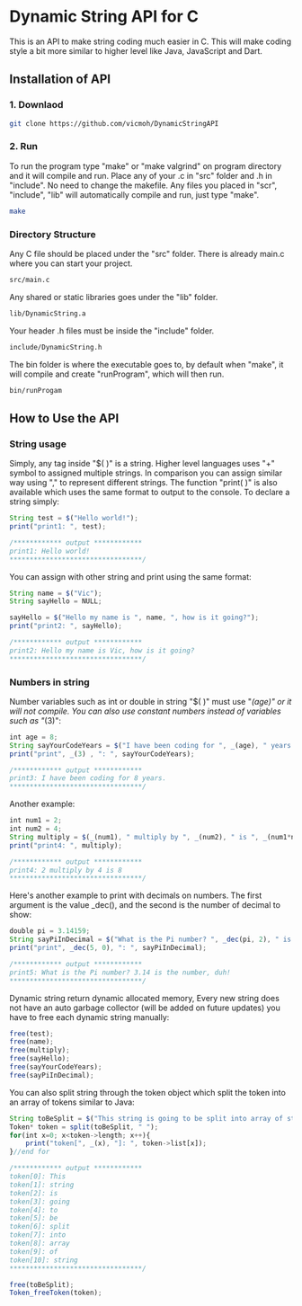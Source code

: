 # Dynamic String API for C

This is an API to make string coding much easier in C.
This will make coding style a bit more similar to higher level like Java, JavaScript and Dart.

## Installation of API

### 1. Downlaod

```Bash
git clone https://github.com/vicmoh/DynamicStringAPI
```

### 2. Run

To run the program type "make" or "make valgrind" on program directory and it will compile and run.
Place any of your .c in "src" folder and .h in "include".
No need to change the makefile.
Any files you placed in "scr", "include", "lib" will automatically compile and run, just type "make".

```bash
make
```

### Directory Structure

Any C file should be placed under the "src" folder.
There is already main.c where you can start your project.

```Bash
src/main.c
```

Any shared or static libraries goes under the "lib" folder.

```Bash
lib/DynamicString.a
```

Your header .h files must be inside the "include" folder.

```Bash
include/DynamicString.h
```

The bin folder is where the executable goes to,
by default when "make", it will compile and create "runProgram",
which will then run.

```Bash
bin/runProgam
```

## How to Use the API

### String usage

Simply, any tag inside "$( )" is a string.
Higher level languages uses "+" symbol to assigned multiple strings.
In comparison you can assign similar way using "," to represent different strings.
The function "print( )" is also available which uses the same format to output to the console.
To declare a string simply:

```javascript
String test = $("Hello world!");
print("print1: ", test);

/************ output ************
print1: Hello world!
*********************************/
```

You can assign with other string and print using the same format:
```javascript
String name = $("Vic");
String sayHello = NULL;

sayHello = $("Hello my name is ", name, ", how is it going?");
print("print2: ", sayHello);

/************ output ************
print2: Hello my name is Vic, how is it going?
*********************************/
```
### Numbers in string

Number variables such as int or double in string "$( )" must use "_(age)" or it will not compile.
You can also use constant numbers instead of variables such as "_(3)":
```javascript
int age = 8;
String sayYourCodeYears = $("I have been coding for ", _(age), " years.");
print("print", _(3) , ": ", sayYourCodeYears); 

/************ output ************
print3: I have been coding for 8 years.
*********************************/
```

Another example:
```javascript
int num1 = 2;
int num2 = 4;
String multiply = $(_(num1), " multiply by ", _(num2), " is ", _(num1*num2));
print("print4: ", multiply);

/************ output ************
print4: 2 multiply by 4 is 8
*********************************/
```

Here's another example to print with decimals on numbers.
The first argument is the value _dec(), and the second is the number of decimal to show:
```javascript
double pi = 3.14159;
String sayPiInDecimal = $("What is the Pi number? ", _dec(pi, 2), " is the number, duh!");
print("print", _dec(5, 0), ": ", sayPiInDecimal);

/************ output ************
print5: What is the Pi number? 3.14 is the number, duh!
*********************************/
```

Dynamic string return dynamic allocated memory,
Every new string does not have an auto garbage collector (will be added on future updates)
you have to free each dynamic string manually:
```javascript
free(test);
free(name);
free(multiply);
free(sayHello);
free(sayYourCodeYears);
free(sayPiInDecimal);
```

You can also split string through the token object
which split the token into an array of tokens similar to Java:
```javascript
String toBeSplit = $("This string is going to be split into array of string");
Token* token = split(toBeSplit, " ");
for(int x=0; x<token->length; x++){
    print("token[", _(x), "]: ", token->list[x]);
}//end for

/************ output ************
token[0]: This
token[1]: string
token[2]: is
token[3]: going
token[4]: to
token[5]: be
token[6]: split
token[7]: into
token[8]: array
token[9]: of
token[10]: string
*********************************/

free(toBeSplit);
Token_freeToken(token);
```